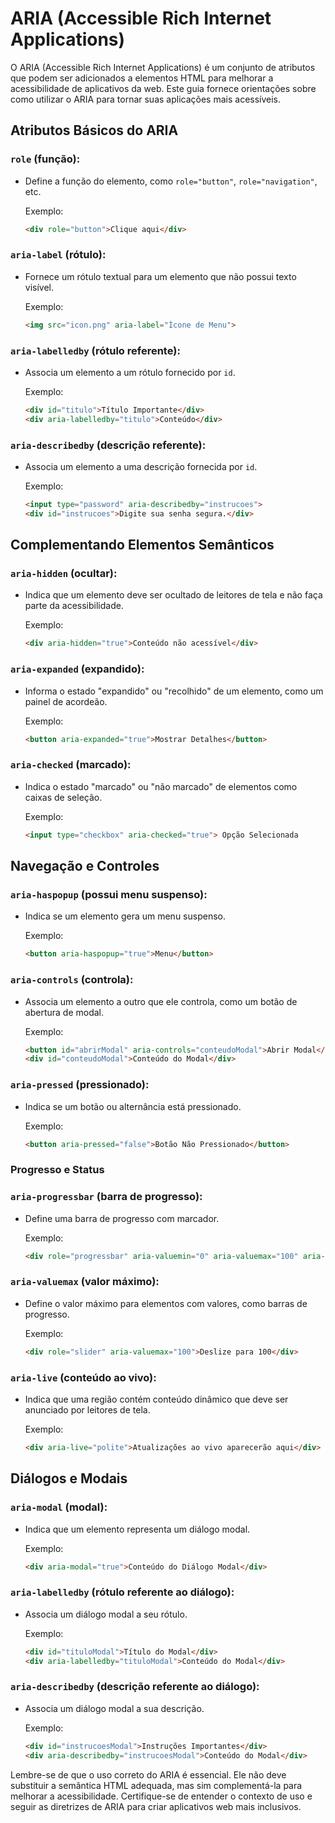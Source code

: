 # ARIA (Accessible Rich Internet Applications)

O ARIA (Accessible Rich Internet Applications) é um conjunto de atributos que podem ser adicionados a elementos HTML para melhorar a acessibilidade de aplicativos da web. Este guia fornece orientações sobre como utilizar o ARIA para tornar suas aplicações mais acessíveis.

## Atributos Básicos do ARIA

### **`role` (função):**

   - Define a função do elemento, como `role="button"`, `role="navigation"`, etc.

     Exemplo:
     ```html
     <div role="button">Clique aqui</div>
     ```

### **`aria-label` (rótulo):**

   - Fornece um rótulo textual para um elemento que não possui texto visível.

     Exemplo:
     ```html
     <img src="icon.png" aria-label="Ícone de Menu">
     ```

### **`aria-labelledby` (rótulo referente):**

   - Associa um elemento a um rótulo fornecido por `id`.

     Exemplo:
     ```html
     <div id="titulo">Título Importante</div>
     <div aria-labelledby="titulo">Conteúdo</div>
     ```

### **`aria-describedby` (descrição referente):**

   - Associa um elemento a uma descrição fornecida por `id`.

     Exemplo:
     ```html
     <input type="password" aria-describedby="instrucoes">
     <div id="instrucoes">Digite sua senha segura.</div>
     ```

## Complementando Elementos Semânticos

### **`aria-hidden` (ocultar):**

   - Indica que um elemento deve ser ocultado de leitores de tela e não faça parte da acessibilidade.

     Exemplo:
     ```html
     <div aria-hidden="true">Conteúdo não acessível</div>
     ```

### **`aria-expanded` (expandido):**

   - Informa o estado "expandido" ou "recolhido" de um elemento, como um painel de acordeão.

     Exemplo:
     ```html
     <button aria-expanded="true">Mostrar Detalhes</button>
     ```

### **`aria-checked` (marcado):**

   - Indica o estado "marcado" ou "não marcado" de elementos como caixas de seleção.

     Exemplo:
     ```html
     <input type="checkbox" aria-checked="true"> Opção Selecionada
     ```

## Navegação e Controles

### **`aria-haspopup` (possui menu suspenso):**

   - Indica se um elemento gera um menu suspenso.

     Exemplo:
     ```html
     <button aria-haspopup="true">Menu</button>
     ```

### **`aria-controls` (controla):**

   - Associa um elemento a outro que ele controla, como um botão de abertura de modal.

     Exemplo:
     ```html
     <button id="abrirModal" aria-controls="conteudoModal">Abrir Modal</button>
     <div id="conteudoModal">Conteúdo do Modal</div>
     ```

### **`aria-pressed` (pressionado):**

- Indica se um botão ou alternância está pressionado.

    Exemplo:
    ```html
    <button aria-pressed="false">Botão Não Pressionado</button>
    ```

### Progresso e Status

### **`aria-progressbar` (barra de progresso):**

- Define uma barra de progresso com marcador.

    Exemplo:
    ```html
    <div role="progressbar" aria-valuemin="0" aria-valuemax="100" aria-valuenow="50">50%</div>
    ```

### **`aria-valuemax` (valor máximo):**

- Define o valor máximo para elementos com valores, como barras de progresso.

    Exemplo:
    ```html
    <div role="slider" aria-valuemax="100">Deslize para 100</div>
    ```

### **`aria-live` (conteúdo ao vivo):**

- Indica que uma região contém conteúdo dinâmico que deve ser anunciado por leitores de tela.

    Exemplo:
    ```html
    <div aria-live="polite">Atualizações ao vivo aparecerão aqui</div>
    ```

## Diálogos e Modais

### **`aria-modal` (modal):**

- Indica que um elemento representa um diálogo modal.

    Exemplo:
    ```html
    <div aria-modal="true">Conteúdo do Diálogo Modal</div>
    ```

### **`aria-labelledby` (rótulo referente ao diálogo):**

- Associa um diálogo modal a seu rótulo.

    Exemplo:
    ```html
    <div id="tituloModal">Título do Modal</div>
    <div aria-labelledby="tituloModal">Conteúdo do Modal</div>
    ```

### **`aria-describedby` (descrição referente ao diálogo):**

- Associa um diálogo modal a sua descrição.

    Exemplo:
    ```html
    <div id="instrucoesModal">Instruções Importantes</div>
    <div aria-describedby="instrucoesModal">Conteúdo do Modal</div>
    ```

Lembre-se de que o uso correto do ARIA é essencial. Ele não deve substituir a semântica HTML adequada, mas sim complementá-la para melhorar a acessibilidade. Certifique-se de entender o contexto de uso e seguir as diretrizes de ARIA para criar aplicativos web mais inclusivos.